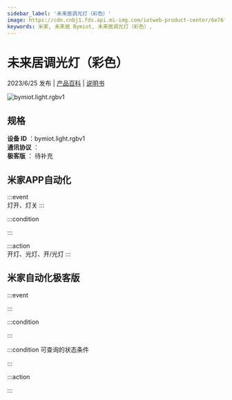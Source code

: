 ```yaml
---
sidebar_label: '未来居调光灯（彩色）'
image: https://cdn.cnbj1.fds.api.mi-img.com/iotweb-product-center/6e76fdfaea4fc45db47f35a9554c5ba7_1684894276387.png?GalaxyAccessKeyId=AKVGLQWBOVIRQ3XLEW&Expires=9223372036854775807&Signature=1Bz2smC1DtPYIhZSLkwh10gFcCQ=
keywords: 米家, 未来居 Bymiot, 未来居调光灯（彩色）, 
---
```

# 未来居调光灯（彩色）

2023/6/25 发布 | [产品百科](https://home.mi.com/webapp/content/baike/product/index.html?model=bymiot.light.rgbv1/) | [说明书](https://home.mi.com/views/introduction.html?model=bymiot.light.rgbv1&region=cn)

![bymiot.light.rgbv1](https://cdn.cnbj1.fds.api.mi-img.com/iotweb-product-center/6e76fdfaea4fc45db47f35a9554c5ba7_1684894276387.png?GalaxyAccessKeyId=AKVGLQWBOVIRQ3XLEW&Expires=9223372036854775807&Signature=1Bz2smC1DtPYIhZSLkwh10gFcCQ=)

## 规格  
> 
**设备 ID** ：bymiot.light.rgbv1  
**通讯协议** ：  
**极客版**  ： 待补充 


## 米家APP自动化  

:::event  
灯开、灯关
:::

:::condition  

:::

:::action   
开灯、光灯、开/光灯
:::

## 米家自动化极客版  

:::event  

:::

:::condition  

:::

:::condition 可查询的状态条件  

:::

:::action  

:::

        
